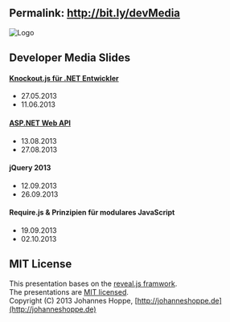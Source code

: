 ## Permalink: http://bit.ly/devMedia
![Logo](https://raw.github.com/JohannesHoppe/DeveloperMediaSlides/master/images/logo_big.png)

## Developer Media Slides
 
#### [Knockout.js für .NET Entwickler](http://johanneshoppe.github.com/DeveloperMediaSlides/index_knockoutjs.html)  
* 27.05.2013
* 11.06.2013

#### [ASP.NET Web API](http://johanneshoppe.github.com/DeveloperMediaSlides/index_webapi.html)  
* 13.08.2013
* 27.08.2013

#### jQuery 2013  
* 12.09.2013
* 26.09.2013

#### Require.js & Prinzipien für modulares JavaScript  
* 19.09.2013
* 02.10.2013



## MIT License

This presentation bases on the [reveal.js framwork](http://lab.hakim.se/reveal-js/).  
The presentations are [MIT licensed](https://raw.github.com/JohannesHoppe/DeveloperMediaSlides/master/LICENSE).  
Copyright (C) 2013 Johannes Hoppe, [http://johanneshoppe.de](http://johanneshoppe.de)
